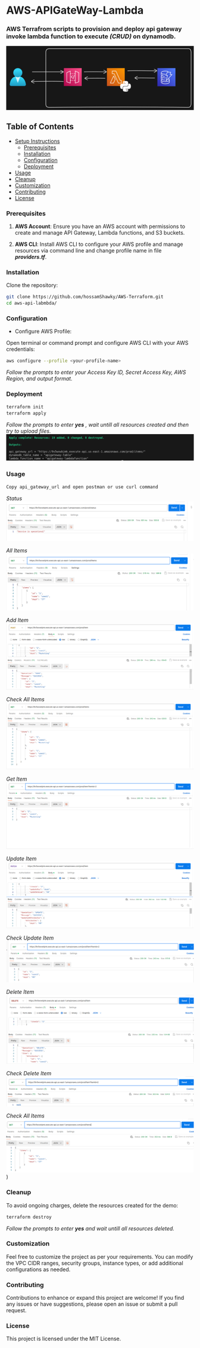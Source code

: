 # AWS-APIGateWay-Lambda
### AWS Terrafrom scripts to provision and deploy api gateway invoke lambda function to execute _(CRUD)_ on dynamodb.
![alt](images/image.png)
## Table of Contents

- [Setup Instructions](#setup-instructions)
  - [Prerequisites](#prerequisites)
  - [Installation](#installation)
  - [Configuration](#configuration)
  - [Deployment](#deployment)
- [Usage](#usage)
- [Cleanup](#cleanup)
- [Customization](#customization)
- [Contributing](#contributing)
- [License](#license)



### Prerequisites

1. **AWS Account**: Ensure you have an AWS account with permissions to create and manage API Gateway, Lambda functions, and S3 buckets.
   
2. **AWS CLI**: Install AWS CLI to configure your AWS profile and manage resources via command line and change profile name in file _**providers.tf**_.

### Installation

Clone the repository:

```bash
git clone https://github.com/hossamShawky/AWS-Terraform.git
cd aws-api-labmbda/
```


### Configuration
- Configure AWS Profile:

Open terminal or command prompt and configure AWS CLI with your AWS credentials:

```bash
aws configure --profile <your-profile-name>
```
_Follow the prompts to enter your Access Key ID, Secret Access Key, AWS Region, and output format._

### Deployment

```bash
terraform init
terraform apply
```
_Follow the prompts to enter **yes** , wait untill all resources created and then try to upload files._
![alt](images/outputs.png)



### Usage

```bash
Copy api_gateway_url and open postman or use curl command
```
_Status_
![alt](images/status.png)

_All Items_
![alt](images/all_items.png)

_Add Item_
![alt](images/add_item.png)

_Check All Items_
![alt](images/check1.png)

_Get Item_
![alt](images/get_item.png)

_Update Item_
![alt](images/update_item.png)

_Check Update Item_
![alt](images/update_check.png)

_Delete Item_
![alt](images/delete_item.png)

_Check Delete Item_
![alt](images/delete_check.png)

_Check All Items_
![alt](images/all_items_2.png))

### Cleanup
To avoid ongoing charges, delete the resources created for the demo:

```bash
terraform destroy
```
_Follow the prompts to enter **yes** and wait untill all resources deleted._

### Customization
Feel free to customize the project as per your requirements. You can modify the VPC CIDR ranges, security groups, instance types, or add additional configurations as needed.

### Contributing
Contributions to enhance or expand this project are welcome! If you find any issues or have suggestions, please open an issue or submit a pull request.

### License
This project is licensed under the MIT License.

